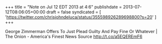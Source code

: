 +++
title = "Note on Jul 12 EDT 2013 at 4:6"
publishdate = 2013-07-12T08:06:05+00:00
draft = false
syndicated = [ 'https://twitter.com/chrisjohndeluca/status/355598926289698800?s=20' ]
+++

George Zimmerman Offers To Just Plead Guilty And Pay Fine Or Whatever | The Onion - America's Finest News Source http://t.co/a5EQEREmF6
